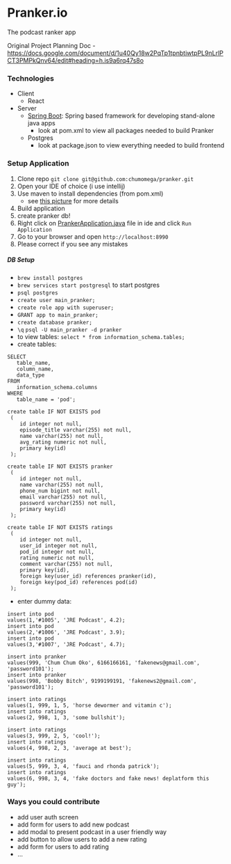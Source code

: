 # Pranker.io
The podcast ranker app

Original Project Planning Doc - https://docs.google.com/document/d/1u40Qy18w2PqTp1tpnbtiwtpPL9nLrlPCT3PMPkQnv64/edit#heading=h.is9a6rq47s8o


### Technologies
- Client
    - React
- Server 
    - [Spring Boot](https://spring.io/projects/spring-boot): Spring based framework for developing stand-alone java apps
        - look at pom.xml to view all packages needed to build Pranker
    - Postgres
        - look at package.json to view everything needed to build frontend

### Setup Application
1. Clone repo `git clone git@github.com:chumomega/pranker.git`
2. Open your IDE of choice (i use intellij)
3. Use maven to install dependencies (from pom.xml)
    - see [this picture](./maven-install-dependencies.png) for more details
4. Build application
5. create pranker db!
5. Right click on [PrankerApplication.java](./src/main/java/com/v2/pranker/PrankerApplication.java) file in ide and click `Run Application`
6. Go to your browser and open `http://localhost:8990`
8. Please correct if you see any mistakes

##### DB Setup
- `brew install postgres`
- `brew services start postgresql` to start postgres
- `psql postgres`
- `create user main_pranker;`
- `create role app with superuser;`
- `GRANT app to main_pranker;`
- `create database pranker;`
- `\q` `psql -U main_pranker -d pranker`
- to view tables: `select * from information_schema.tables;`
- create tables:
```
SELECT 
   table_name, 
   column_name, 
   data_type 
FROM 
   information_schema.columns
WHERE 
   table_name = 'pod';
```
```
create table IF NOT EXISTS pod
 (
    id integer not null,
    episode_title varchar(255) not null,
    name varchar(255) not null,
    avg_rating numeric not null,
    primary key(id)
 );
```
```
create table IF NOT EXISTS pranker
 (
    id integer not null,
    name varchar(255) not null,
    phone_num bigint not null,
    email varchar(255) not null,
    password varchar(255) not null,
    primary key(id)
 );
```
```
create table IF NOT EXISTS ratings
 (
    id integer not null,
    user_id integer not null,
    pod_id integer not null,
    rating numeric not null,
    comment varchar(255) not null,
    primary key(id),
    foreign key(user_id) references pranker(id),
    foreign key(pod_id) references pod(id)
 );
```
- enter dummy data: 
```
insert into pod
values(1,'#1005', 'JRE Podcast', 4.2);
insert into pod
values(2,'#1006', 'JRE Podcast', 3.9);
insert into pod
values(3,'#1007', 'JRE Podcast', 4.7);

insert into pranker
values(999, 'Chum Chum Oko', 6166166161, 'fakenews@gmail.com', 'password101');
insert into pranker
values(998, 'Bobby Bitch', 9199199191, 'fakenews2@gmail.com', 'password101');

insert into ratings
values(1, 999, 1, 5, 'horse dewormer and vitamin c');
insert into ratings
values(2, 998, 1, 3, 'some bullshit');

insert into ratings
values(3, 999, 2, 5, 'cool!');
insert into ratings
values(4, 998, 2, 3, 'average at best');

insert into ratings
values(5, 999, 3, 4, 'fauci and rhonda patrick');
insert into ratings
values(6, 998, 3, 4, 'fake doctors and fake news! deplatform this guy');
```
### Ways you could contribute
- add user auth screen
- add form for users to add new podcast
- add modal to present podcast in a user friendly way
- add button to allow users to add a new rating
- add form for users to add rating
- ...



